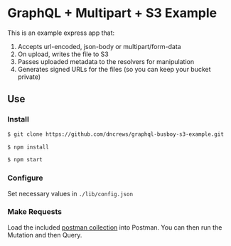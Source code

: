 # GraphQL + Multipart + S3 Example

This is an example express app that:

1.  Accepts url-encoded, json-body or multipart/form-data
2.  On upload, writes the file to S3
3.  Passes uploaded metadata to the resolvers for manipulation
4.  Generates signed URLs for the files (so you can keep your bucket private)

## Use

### Install

```sh
$ git clone https://github.com/dncrews/graphql-busboy-s3-example.git

$ npm install

$ npm start
```

### Configure

Set necessary values in `./lib/config.json`

### Make Requests

Load the included [postman collection](./GraphQLMultiPart.postman_collection.json) into Postman. You can then run the Mutation and then Query.
